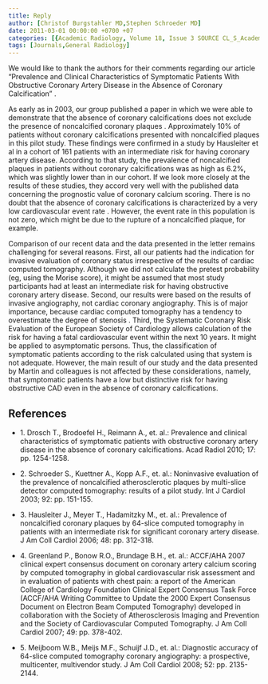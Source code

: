 ```yaml
---
title: Reply
author: [Christof Burgstahler MD,Stephen Schroeder MD]
date: 2011-03-01 00:00:00 +0700 +07
categories: [{Academic Radiology, Volume 18, Issue 3 SOURCE CL_S_AcademicRadiologyVolume18Issue3 1}]
tags: [Journals,General Radiology]
---
```

We would like to thank the authors for their comments regarding our article “Prevalence and Clinical Characteristics of Symptomatic Patients With Obstructive Coronary Artery Disease in the Absence of Coronary Calcification” .

As early as in 2003, our group published a paper in which we were able to demonstrate that the absence of coronary calcifications does not exclude the presence of noncalcified coronary plaques . Approximately 10% of patients without coronary calcifications presented with noncalcified plaques in this pilot study. These findings were confirmed in a study by Hausleiter et al in a cohort of 161 patients with an intermediate risk for having coronary artery disease. According to that study, the prevalence of noncalcified plaques in patients without coronary calcifications was as high as 6.2%, which was slightly lower than in our cohort. If we look more closely at the results of these studies, they accord very well with the published data concerning the prognostic value of coronary calcium scoring. There is no doubt that the absence of coronary calcifications is characterized by a very low cardiovascular event rate . However, the event rate in this population is not zero, which might be due to the rupture of a noncalcified plaque, for example.

Comparison of our recent data and the data presented in the letter remains challenging for several reasons. First, all our patients had the indication for invasive evaluation of coronary status irrespective of the results of cardiac computed tomography. Although we did not calculate the pretest probability (eg, using the Morise score), it might be assumed that most study participants had at least an intermediate risk for having obstructive coronary artery disease. Second, our results were based on the results of invasive angiography, not cardiac coronary angiography. This is of major importance, because cardiac computed tomography has a tendency to overestimate the degree of stenosis . Third, the Systematic Coronary Risk Evaluation of the European Society of Cardiology allows calculation of the risk for having a fatal cardiovascular event within the next 10 years. It might be applied to asymptomatic persons. Thus, the classification of symptomatic patients according to the risk calculated using that system is not adequate. However, the main result of our study and the data presented by Martin and colleagues is not affected by these considerations, namely, that symptomatic patients have a low but distinctive risk for having obstructive CAD even in the absence of coronary calcifications.

## References

- 1\. Drosch T., Brodoefel H., Reimann A., et. al.: Prevalence and clinical characteristics of symptomatic patients with obstructive coronary artery disease in the absence of coronary calcifications. Acad Radiol 2010; 17: pp. 1254-1258.


- 2\. Schroeder S., Kuettner A., Kopp A.F., et. al.: Noninvasive evaluation of the prevalence of noncalcified atherosclerotic plaques by multi-slice detector computed tomography: results of a pilot study. Int J Cardiol 2003; 92: pp. 151-155.


- 3\. Hausleiter J., Meyer T., Hadamitzky M., et. al.: Prevalence of noncalcified coronary plaques by 64-slice computed tomography in patients with an intermediate risk for significant coronary artery disease. J Am Coll Cardiol 2006; 48: pp. 312-318.


- 4\. Greenland P., Bonow R.O., Brundage B.H., et. al.: ACCF/AHA 2007 clinical expert consensus document on coronary artery calcium scoring by computed tomography in global cardiovascular risk assessment and in evaluation of patients with chest pain: a report of the American College of Cardiology Foundation Clinical Expert Consensus Task Force (ACCF/AHA Writing Committee to Update the 2000 Expert Consensus Document on Electron Beam Computed Tomography) developed in collaboration with the Society of Atherosclerosis Imaging and Prevention and the Society of Cardiovascular Computed Tomography. J Am Coll Cardiol 2007; 49: pp. 378-402.


- 5\. Meijboom W.B., Meijs M.F., Schuijf J.D., et. al.: Diagnostic accuracy of 64-slice computed tomography coronary angiography: a prospective, multicenter, multivendor study. J Am Coll Cardiol 2008; 52: pp. 2135-2144.